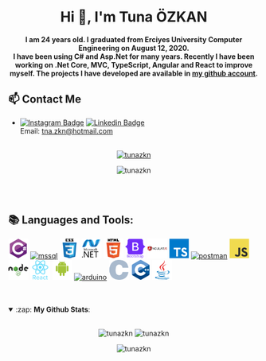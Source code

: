 <h1 align="center">Hi 👋, I'm Tuna ÖZKAN</h1>
<h4 align="center">I am 24 years old. I graduated from Erciyes University Computer Engineering on August 12, 2020.<br> 
 I have been using C# and Asp.Net for many years. Recently I have been working on .Net Core, MVC, TypeScript, Angular and React to improve myself. 
  The projects I have developed are available in <a href="https://github.com/tunazkn" target="_blank"> my github account</a>.
</h4>


##  📫 Contact Me
- [![Instagram Badge](https://img.shields.io/badge/tna.zkn-follow%20on%20instagram-purple?style=for-the-badge&logo=instagram)](https://www.instagram.com/tna.zkn/) 
  [![Linkedin Badge](https://img.shields.io/badge/tunaozkan-follow%20on%20linkedin-black?style=for-the-badge&logo=linkedin)](https://www.linkedin.com/in/tunaozkan/) 
  <br>
  Email: tna.zkn@hotmail.com
  <br>
  <br>
  


<p align="center">
    <a href="https://github.com/ryo-ma/github-profile-trophy">
        <img src="https://github-profile-trophy.vercel.app/?username=tunazkn&column=4&margin-w=15&margin-h=15" alt="tunazkn" />
    </a>
</p>

<p align="center">
    <img src="https://komarev.com/ghpvc/?username=tunazkn&label=Profile%20views&color=0e75b6&style=flat" alt="tunazkn" />
</p><br>
  <br>

## 📚 Languages and Tools:
<p align="left">
<a href="https://www.w3schools.com/cs/" target="_blank"><img src="https://raw.githubusercontent.com/devicons/devicon/master/icons/csharp/csharp-original.svg" alt="csharp" width="40" height="40" /></a>  <a href="https://www.microsoft.com/en-us/sql-server" target="_blank"><img src="https://cdn.worldvectorlogo.com/logos/microsoft-sql-server.svg" alt="mssql" width="40" height="40" /></a>  <a href="https://www.w3schools.com/css/" target="_blank"><img src="https://raw.githubusercontent.com/devicons/devicon/master/icons/css3/css3-original-wordmark.svg" alt="css3" width="40" height="40" /></a>  <a href="https://dotnet.microsoft.com/" target="_blank"><img src="https://raw.githubusercontent.com/devicons/devicon/master/icons/dot-net/dot-net-original-wordmark.svg" alt="dotnet" width="40" height="40" /></a>  <a href="https://www.w3.org/html/" target="_blank"><img src="https://raw.githubusercontent.com/devicons/devicon/master/icons/html5/html5-original-wordmark.svg" alt="html5" width="40" height="40" /></a>  <a href="https://getbootstrap.com" target="_blank"><img src="https://raw.githubusercontent.com/devicons/devicon/master/icons/bootstrap/bootstrap-plain-wordmark.svg" alt="bootstrap" width="40" height="40" /></a>  <a href="https://angular.io" target="_blank"><img src="https://raw.githubusercontent.com/devicons/devicon/master/icons/angularjs/angularjs-original-wordmark.svg" alt="angularjs" width="40" height="40" /></a>  <a href="https://www.typescriptlang.org/" target="_blank"><img src="https://raw.githubusercontent.com/devicons/devicon/master/icons/typescript/typescript-original.svg" alt="typescript" width="40" height="40" /></a>  <a href="https://postman.com" target="_blank"><img src="https://www.vectorlogo.zone/logos/getpostman/getpostman-icon.svg" alt="postman" width="40" height="40" /></a>  <a href="https://developer.mozilla.org/en-US/docs/Web/JavaScript" target="_blank"><img src="https://raw.githubusercontent.com/devicons/devicon/master/icons/javascript/javascript-original.svg" alt="javascript" width="40" height="40" /></a>  <a href="https://nodejs.org" target="_blank"><img src="https://raw.githubusercontent.com/devicons/devicon/master/icons/nodejs/nodejs-original-wordmark.svg" alt="nodejs" width="40" height="40" /></a>  <a href="https://reactjs.org/" target="_blank"><img src="https://raw.githubusercontent.com/devicons/devicon/master/icons/react/react-original-wordmark.svg" alt="react" width="40" height="40" /></a>  <a href="https://developer.android.com" target="_blank"><img src="https://raw.githubusercontent.com/devicons/devicon/master/icons/android/android-original-wordmark.svg" alt="android" width="40" height="40" /></a>  <a href="https://www.arduino.cc/" target="_blank"><img src="https://cdn.worldvectorlogo.com/logos/arduino-1.svg" alt="arduino" width="40" height="40" /></a>  <a href="https://www.cprogramming.com/" target="_blank"><img src="https://raw.githubusercontent.com/devicons/devicon/master/icons/c/c-original.svg" alt="c" width="40" height="40" /></a>  <a href="https://www.w3schools.com/cpp/" target="_blank"><img src="https://raw.githubusercontent.com/devicons/devicon/master/icons/cplusplus/cplusplus-original.svg" alt="cplusplus" width="40" height="40" /></a>  <a href="https://www.java.com" target="_blank"><img src="https://raw.githubusercontent.com/devicons/devicon/master/icons/java/java-original.svg" alt="java" width="40" height="40" /></a></p>
<br>
  <br>
<details open>
 <summary> :zap: <b>My Github Stats</b>: </summary>
<br>
<p align = "center">
    <img src="https://github-readme-stats.vercel.app/api?username=tunazkn&show_icons=true&locale=en" alt="tunazkn" />
    <img src="https://github-readme-stats.vercel.app/api/top-langs?username=tunazkn&show_icons=true&locale=en&layout=compact" alt="tunazkn" />
</p>
</details>
<p align="center">
    <img src="https://github-readme-streak-stats.herokuapp.com/?user=tunazkn&" alt="tunazkn" />
</p>
